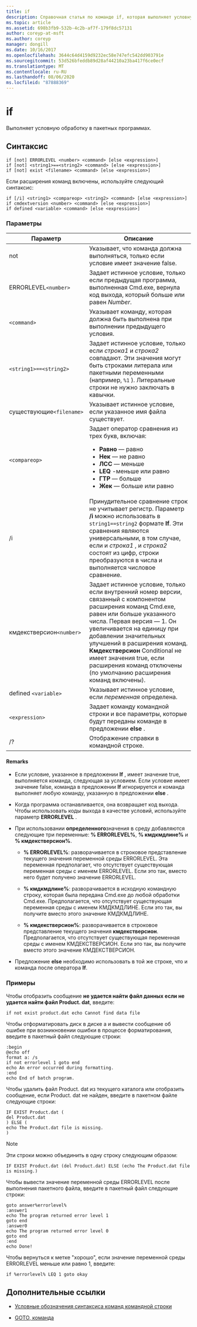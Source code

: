 ```yaml
---
title: if
description: Справочная статья по команде if, которая выполняет условную обработку в пакетных программах.
ms.topic: article
ms.assetid: 698b3fb9-532b-4c2b-af7f-179f8dc57131
author: coreyp-at-msft
ms.author: coreyp
manager: dongill
ms.date: 10/16/2017
ms.openlocfilehash: 3644c64d4159d9232ec58e747efc542dd903791e
ms.sourcegitcommit: 53d526bfeddb89d28af44210a23ba417f6ce0ecf
ms.translationtype: MT
ms.contentlocale: ru-RU
ms.lasthandoff: 08/06/2020
ms.locfileid: "87888369"
---
```

# <a name="if"></a>if

Выполняет условную обработку в пакетных программах.

## <a name="syntax"></a>Синтаксис

```
if [not] ERRORLEVEL <number> <command> [else <expression>]
if [not] <string1>==<string2> <command> [else <expression>]
if [not] exist <filename> <command> [else <expression>]
```

Если расширения команд включены, используйте следующий синтаксис:

```
if [/i] <string1> <compareop> <string2> <command> [else <expression>]
if cmdextversion <number> <command> [else <expression>]
if defined <variable> <command> [else <expression>]
```

### <a name="parameters"></a>Параметры

| Параметр | Описание |
| --------- |------------ |
| not | Указывает, что команда должна выполняться, только если условие имеет значение false. |
| ERRORLEVEL`<number>` | Задает истинное условие, только если предыдущая программа, выполненная Cmd.exe, вернула код выхода, который больше или равен *Number*. |
| `<command>` | Указывает команду, которая должна быть выполнена при выполнении предыдущего условия. |
| `<string1>==<string2>` | Задает истинное условие, только если *строка1* и *строка2* совпадают. Эти значения могут быть строками литерала или пакетными переменными (например, `%1` ). Литеральные строки не нужно заключать в кавычки. |
| существующие`<filename>` | Указывает истинное условие, если указанное имя файла существует. |
| `<compareop>` | Задает оператор сравнения из трех букв, включая:<ul><li>**Равно** — равно</li><li>**Нек** — не равно</li><li>**ЛСС** — меньше</li><li>**LEQ** -меньше или равно</li><li>**ГТР** — больше</li><li>**Жек** — больше или равно</li></ul> |
| /i | Принудительное сравнение строк не учитывает регистр. Параметр **/i** можно использовать в `string1==string2` формате **If**. Эти сравнения являются универсальными, в том случае, если и *строка1* , и *строка2* состоят из цифр, строки преобразуются в числа и выполняется числовое сравнение. |
| кмдекстверсион`<number>` | Задает истинное условие, только если внутренний номер версии, связанный с компонентом расширения команд Cmd.exe, равен или больше указанного числа. Первая версия — 1. Он увеличивается на единицу при добавлении значительных улучшений в расширения команд. **Кмдекстверсион** Conditional не имеет значения true, если расширения команд отключены (по умолчанию расширения команд включены). |
| defined `<variable>` | Указывает истинное условие, если *переменная* определена. |
| `<expression>` | Задает команду командной строки и все параметры, которые будут переданы команде в предложении **else** . |
| /? | Отображение справки в командной строке. |

#### <a name="remarks"></a>Remarks

- Если условие, указанное в предложении **If** , имеет значение true, выполняется команда, следующая за условием. Если условие имеет значение false, команда в предложении **If** игнорируется и команда выполняет любую команду, указанную в предложении **else** .

- Когда программа останавливается, она возвращает код выхода. Чтобы использовать коды выхода в качестве условий, используйте параметр **ERRORLEVEL** .

- При использовании **определенного**значения в среду добавляются следующие три переменные: **% ERRORLEVEL%**, **% кмдкмдлине%** и **% кмдекстверсион%**.

  - **% ERRORLEVEL%**: разворачивается в строковое представление текущего значения переменной среды ERRORLEVEL. Эта переменная предполагает, что отсутствует существующая переменная среды с именем ERRORLEVEL. Если это так, вместо него будет получено значение ERRORLEVEL.

  - **% кмдкмдлине%**: разворачивается в исходную командную строку, которая была передана Cmd.exe до любой обработки Cmd.exe. Предполагается, что отсутствует существующая переменная среды с именем КМДКМДЛИНЕ. Если это так, вы получите вместо этого значение КМДКМДЛИНЕ.

  - **% кмдекстверсион%**: разворачивается в строковое представление текущего значения **кмдекстверсион**. Предполагается, что отсутствует существующая переменная среды с именем КМДЕКСТВЕРСИОН. Если это так, вы получите вместо этого значение КМДЕКСТВЕРСИОН.

- Предложение **else** необходимо использовать в той же строке, что и команда после оператора **If**.

### <a name="examples"></a>Примеры

Чтобы отобразить сообщение **не удается найти файл данных если не удается найти файл Product. dat**, введите:

```
if not exist product.dat echo Cannot find data file
```

Чтобы отформатировать диск в диске а и вывести сообщение об ошибке при возникновении ошибки в процессе форматирования, введите в пакетный файл следующие строки:

```
:begin
@echo off
format a: /s
if not errorlevel 1 goto end
echo An error occurred during formatting.
:end
echo End of batch program.
```

Чтобы удалить файл Product. dat из текущего каталога или отобразить сообщение, если Product. dat не найден, введите в пакетном файле следующие строки:

```
IF EXIST Product.dat (
del Product.dat
) ELSE (
echo The Product.dat file is missing.
)
```

> [!NOTE]
> Эти строки можно объединить в одну строку следующим образом:
> ```
> IF EXIST Product.dat (del Product.dat) ELSE (echo The Product.dat file is missing.)
> ```

Чтобы вывести значение переменной среды ERRORLEVEL после выполнения пакетного файла, введите в пакетный файл следующие строки:

```
goto answer%errorlevel%
:answer1
echo The program returned error level 1
goto end
:answer0
echo The program returned error level 0
goto end
:end
echo Done!
```

Чтобы вернуться к метке "хорошо", если значение переменной среды ERRORLEVEL меньше или равно 1, введите:

```
if %errorlevel% LEQ 1 goto okay
```

## <a name="additional-references"></a>Дополнительные ссылки

- [Условные обозначения синтаксиса команд командной строки](command-line-syntax-key.md)

- [GOTO, команда](goto.md)
